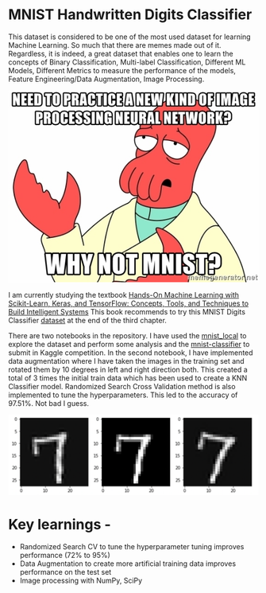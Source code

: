 # MNIST Handwritten Digits Classifier

This dataset is considered to be one of the most used dataset for learning Machine Learning. So much that there are memes made out of it. Regardless, it is indeed, a great dataset that enables one to learn the concepts of Binary Classification, Multi-label Classification, Different ML Models, Different Metrics to measure the performance of the models, Feature Engineering/Data Augmentation, Image Processing.

![Mnist Meme](assets/mnist-meme.jpg)

I am currently studying the textbook [Hands-On Machine Learning with Scikit-Learn, Keras, and TensorFlow: Concepts, Tools, and Techniques to Build Intelligent Systems](https://www.amazon.com/Hands-Machine-Learning-Scikit-Learn-TensorFlow/dp/1492032646/ref=asc_df_1492032646/?tag=hyprod-20&linkCode=df0&hvadid=385599638286&hvpos=&hvnetw=g&hvrand=17326686135079154346&hvpone=&hvptwo=&hvqmt=&hvdev=c&hvdvcmdl=&hvlocint=&hvlocphy=1018127&hvtargid=pla-523968811896&psc=1&tag=&ref=&adgrpid=79288120515&hvpone=&hvptwo=&hvadid=385599638286&hvpos=&hvnetw=g&hvrand=17326686135079154346&hvqmt=&hvdev=c&hvdvcmdl=&hvlocint=&hvlocphy=1018127&hvtargid=pla-523968811896) This book recommends to try this MNIST Digits Classifier [dataset](https://www.kaggle.com/c/digit-recognizer) at the end of the third chapter.

There are two notebooks in the repository. I have used the [mnist_local](mnist_local.ipynb) to explore the dataset and perform some analysis and the [mnist-classifier](mnist-classifier.ipynb) to submit in Kaggle competition. In the second notebook, I have implemented data augmentation where I have taken the images in the training set and rotated them by 10 degrees in left and right direction both. This created a total of 3 times the initial train data which has been used to create a KNN Classifier model. Randomized Search Cross Validation method is also implemented to tune the hyperparameters. This led to the accuracy of 97.51%. Not bad I guess.

![Data Augmentation](assets/data-augmentation.png)

# Key learnings - 
- Randomized Search CV to tune the hyperparameter tuning improves performance (72% to 95%)
- Data Augmentation to create more artificial training data improves performance on the test set 
- Image processing with NumPy, SciPy
  
